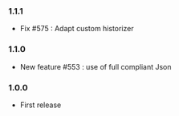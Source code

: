 ### 1.1.1
* Fix #575 : Adapt custom historizer

### 1.1.0
* New feature #553 : use of full compliant Json

### 1.0.0
* First release
